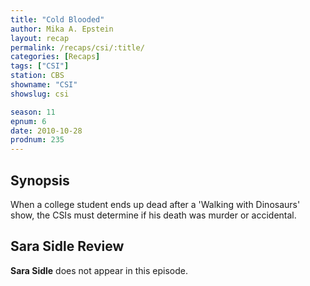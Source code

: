 ```yaml
---
title: "Cold Blooded"
author: Mika A. Epstein
layout: recap
permalink: /recaps/csi/:title/
categories: [Recaps]
tags: ["CSI"]
station: CBS
showname: "CSI"
showslug: csi

season: 11
epnum: 6  
date: 2010-10-28
prodnum: 235  
---
```


## Synopsis

When a college student ends up dead after a 'Walking with Dinosaurs' show, the CSIs must determine if his death was murder or accidental.

## Sara Sidle Review

**Sara Sidle** does not appear in this episode.

